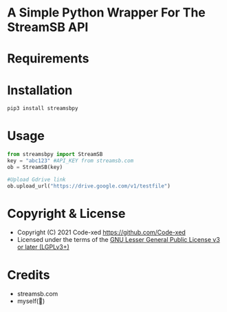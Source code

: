 # A Simple Python Wrapper For The StreamSB API
# Requirements

# Installation
```sh
pip3 install streamsbpy
```
# Usage
```python
from streamsbpy import StreamSB
key = "abc123" #API_KEY from streamsb.com
ob = StreamSB(key)

#Upload Gdrive link
ob.upload_url("https://drive.google.com/v1/testfile")
```
# Copyright & License
- Copyright (C) 2021 Code-xed <https://github.com/Code-xed>
- Licensed under the terms of the [GNU Lesser General Public License v3 or later (LGPLv3+)](LICENSE)
# Credits
- streamsb.com
- myself(🤔)
